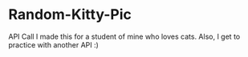 # Random-Kitty-Pic
API Call
I made this for a student of mine who loves cats. Also, I get to practice with another API :)
